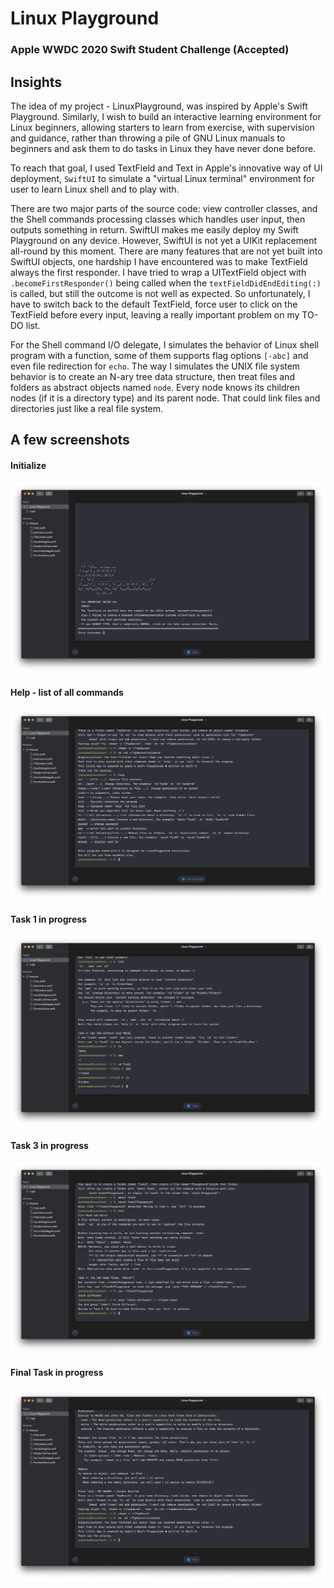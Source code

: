 # Linux Playground
### Apple WWDC 2020 Swift Student Challenge (Accepted)

## Insights
The idea of my project - LinuxPlayground, was inspired by Apple's Swift Playground. Similarly, I wish to build an interactive learning environment for Linux beginners, allowing starters to learn from exercise, with supervision and guidance, rather than throwing a pile of GNU Linux manuals to beginners and ask them to do tasks in Linux they have never done before. 

To reach that goal, I used TextField and Text in Apple's innovative way of UI deployment, `SwiftUI` to simulate a "virtual Linux terminal" environment for user to learn Linux shell and to play with. 

There are two major parts of the source code: view controller classes, and the Shell commands processing classes which handles user input, then outputs something in return. SwiftUI makes me easily deploy my Swift Playground on any device. However, SwiftUI is not yet a UIKit replacement all-round by this moment. There are many features that are not yet built into SwiftUI objects, one hardship I have encountered was to make TextField always the first responder. I have tried to wrap a UITextField object with `.becomeFirstResponder()` being called when the `textFieldDidEndEditing(:)` is called, but still the outcome is not well as expected. So unfortunately, I have to switch back to the default TextField, force user to click on the TextField before every input, leaving a really important problem on my TO-DO list. 

For the Shell command I/O delegate, I simulates the behavior of Linux shell program with a function, some of them supports flag options `[-abc]` and even file redirection for `echo`. The way I simulates the UNIX file system behavior is to create an N-ary tree data structure, then treat files and folders as abstract objects named `node`. Every node knows its children nodes (if it is a directory type) and its parent node. That could link files and directories just like a real file system. 

## A few screenshots
#### Initialize
![](./img/init.png)
#### Help - list of all commands
![](./img/help.png)
#### Task 1 in progress
![](./img/task1.png)
#### Task 3 in progress
![](./img/task3.png)
#### Final Task in progress
![](./img/final.png)
